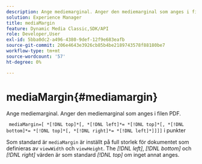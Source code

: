 ```yaml
---
description: Ange mediemarginal. Anger den mediemarginal som anges i filen PDF.
solution: Experience Manager
title: mediaMargin
feature: Dynamic Media Classic,SDK/API
role: Developer,User
exl-id: 5bba0dc2-a496-4380-9def-12f9e683eafb
source-git-commit: 206e4643e3926cb85b4be2189743578f88180be7
workflow-type: tm+mt
source-wordcount: '57'
ht-degree: 0%

---
```


# mediaMargin{#mediamargin}

Ange mediemarginal. Anger den mediemarginal som anges i filen PDF.

` mediaMargin=[ *[!DNL top]*[, *[!DNL left]*= *[!DNL top]*[, *[!DNL bottom]*= *[!DNL top]*[, *[!DNL right]*= *[!DNL left]*]]]]` i punkter

Som standard är `mediaMargin` är inställt på full storlek för dokumentet som definieras av `viewWidth` och `viewHeight`. The *[!DNL left]*, *[!DNL bottom]* och *[!DNL right]* värden är som standard *[!DNL top]* om inget annat anges.
